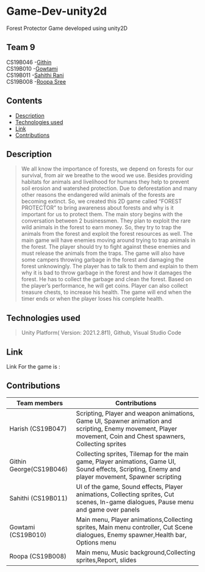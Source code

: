# Game-Dev-unity2d
Forest Protector Game developed using unity2D
## Team 9
CS19B046 -<a href="https://github.com/GithinGeorge2k1" target="_blank">Githin</a>\
CS19B010 -<a href="https://github.com/CS19B010Gowtami" target="_blank">Gowtami</a>\
CS19B011 -<a href="https://github.com/SahithiRani" target="_blank">Sahithi Rani</a>\
CS19B008 -<a href="https://github.com/roopasree123" target="_blank">Roopa Sree</a>
## Contents
- [Description](#description)
- [Technologies used](#technologies-used)
- [Link](#link)
- [Contributions](#contributions)
## Description
>We all know the importance of forests, we depend on forests for our survival, from air we breathe to the wood we use. Besides providing habitats for animals and livelihood for humans they help to prevent soil erosion and watershed protection. Due to deforestation and many other reasons the endangered wild animals of the forests are becoming extinct. So, we created this 2D game called “FOREST PROTECTOR” to bring awareness about forests and why is it important for us to protect them. The main story begins with the conversation between 2 businessmen. They plan to exploit the rare wild animals in the forest to earn money. So, they try to trap the animals from the forest and exploit the forest resources as well.
	The main game will have enemies moving around trying to trap animals in the forest. The player should try to fight against these enemies and must release the animals from the traps. The game will also have some campers throwing garbage in the forest and damaging the forest unknowingly. The player has to talk to them and explain to them why it is bad to throw garbage in the forest and how it damages the forest. He has to collect the garbage and clean the forest. Based on the player’s performance, he will get coins. Player can also collect treasure chests, to increase his health. The game will end when the timer ends or when the player loses his complete health.
## Technologies used
>Unity Platform( Version: 2021.2.8f1), Github, Visual Studio Code
## Link
Link For the game is :
## Contributions
Team members | Contributions
--- | --- 
Harish (CS19B047) | Scripting, Player and weapon animations, Game UI, Spawner animation and scripting, Enemy movement, Player movement, Coin and Chest spawners, Collecting sprites 
Githin George(CS19B046) | Collecting sprites, Tilemap for the main game, Player animations, Game UI, Sound effects, Scripting, Enemy and player movement, Spawner scripting
Sahithi (CS19B011) | UI of the game, Sound effects, Player animations, Collecting sprites, Cut scenes, In-game dialogues, Pause menu and game over panels
Gowtami (CS19B010) | Main menu, Player animations,Collecting sprites, Main menu controller, Cut Scene dialogues, Enemy spawner,Health bar, Options menu
Roopa (CS19B008) | Main menu, Music background,Collecting sprites,Report, slides

